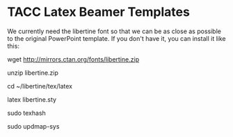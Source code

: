 TACC Latex Beamer Templates
===============

We currently need the libertine font so that we can be as close as possible to the original PowerPoint template. If you don't have it, you can install it like this:

wget http://mirrors.ctan.org/fonts/libertine.zip

unzip libertine.zip

cd ~/libertine/tex/latex

latex libertine.sty

sudo texhash

sudo updmap-sys
